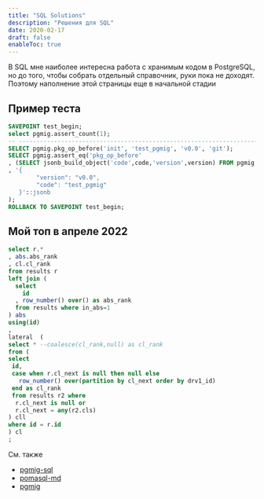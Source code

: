 ```yaml
---
title: "SQL Solutions"
description: "Решения для SQL"
date: 2020-02-17
draft: false
enableToc: true
---
```


В SQL мне наиболее интересна работа с хранимым кодом в PostgreSQL, но до того, чтобы собрать отдельный справочник, руки пока не доходят. Поэтому наполнение этой страницы еще в начальной стадии


## Пример теста

```sql
SAVEPOINT test_begin;
select pgmig.assert_count(1);
-- ----------------------------------------------------------------------------
SELECT pgmig.pkg_op_before('init', 'test_pgmig', 'v0.0', 'git');
SELECT pgmig.assert_eq('pkg_op_before'
, (SELECT jsonb_build_object('code',code,'version',version) FROM pgmig.pkg where code='test_pgmig')
, '{
        "version": "v0.0",
        "code": "test_pgmig"
   }'::jsonb
);
ROLLBACK TO SAVEPOINT test_begin;
```
## Мой топ в апреле 2022

```sql
select r.*
, abs.abs_rank
, cl.cl_rank
from results r
left join (
  select
    id
  , row_number() over() as abs_rank
  from results where in_abs=1
) abs
using(id)
,
lateral  (
select * --coalesce(cl_rank,null) as cl_rank 
from (
select
 id,
 case when r.cl_next is null then null else
   row_number() over(partition by cl_next order by drv1_id)
 end as cl_rank
 from results r2 where
  r.cl_next is null or
  r.cl_next = any(r2.cls)
) cll
where id = r.id
) cl
;
```

См. также

* [pgmig-sql](https://github.com/pgmig-sql/pgmig/blob/master/50_pkg.test.sql)
* [pomasql-md](https://github.com/pomasql/enfist/blob/master/90_test.md)
* [pgmig](https://github.com/LeKovr/pgws/blob/master/ws/eg/pkg/app_sample/sql/03_app_sample/90_test.sql)

